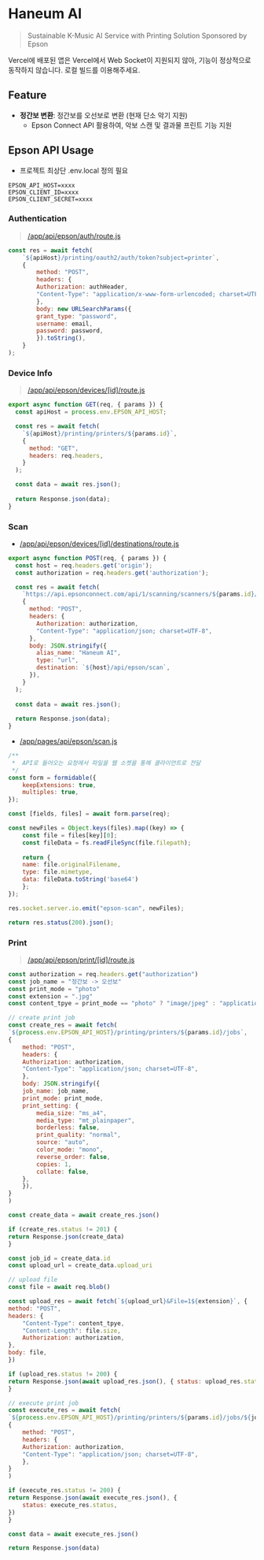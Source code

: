 # Haneum AI
> Sustainable K-Music AI Service with Printing Solution Sponsored by Epson

Vercel에 배포된 앱은 Vercel에서 Web Socket이 지원되지 않아, 기능이 정상적으로 동작하지 않습니다. 로컬 빌드를 이용해주세요.

## Feature
- **정간보 변환**: 정간보를 오선보로 변환 (현재 단소 악기 지원)
  - Epson Connect API 활용하여, 악보 스캔 및 결과물 프린트 기능 지원

## Epson API Usage

- 프로젝트 최상단 .env.local 정의 필요
```shell
EPSON_API_HOST=xxxx
EPSON_CLIENT_ID=xxxx
EPSON_CLIENT_SECRET=xxxx
```

### Authentication
> [/app/api/epson/auth/route.js](https://github.com/bonomoon/haneum-ai-app/blob/main/app/api/epson/auth/route.js)

```javascript
const res = await fetch(
    `${apiHost}/printing/oauth2/auth/token?subject=printer`,
    {
        method: "POST",
        headers: {
        Authorization: authHeader,
        "Content-Type": "application/x-www-form-urlencoded; charset=UTF-8",
        },
        body: new URLSearchParams({
        grant_type: "password",
        username: email,
        password: password,
        }).toString(),
    }
);
```

### Device Info
> [/app/api/epson/devices/\[id\]/route.js](https://github.com/bonomoon/haneum-ai-app/blob/main/app/api/epson/devices/[id]/route.js)
```javascript
export async function GET(req, { params }) {
  const apiHost = process.env.EPSON_API_HOST;

  const res = await fetch(
    `${apiHost}/printing/printers/${params.id}`,
    {
      method: "GET",
      headers: req.headers,
    }
  );

  const data = await res.json();
  
  return Response.json(data);
}
```

### Scan
- [/app/api/epson/devices/\[id\]/destinations/route.js](https://github.com/bonomoon/haneum-ai-app/blob/main/app/api/epson/devices/[id]/destinations/route.js)

```javascript
export async function POST(req, { params }) {
  const host = req.headers.get('origin');
  const authorization = req.headers.get('authorization');

  const res = await fetch(
    `https://api.epsonconnect.com/api/1/scanning/scanners/${params.id}/destinations`,
    {
      method: "POST",
      headers: {
        Authorization: authorization,
        "Content-Type": "application/json; charset=UTF-8",
      },
      body: JSON.stringify({
        alias_name: "Haneum AI",
        type: "url",
        destination: `${host}/api/epson/scan`,
      }),
    }
  );
  
  const data = await res.json();
  
  return Response.json(data);
}
```

- [/app/pages/api/epson/scan.js](https://github.com/bonomoon/haneum-ai-app/blob/main/app/pages/api/epson/scan.js)
```javascript
/**
 *  API로 들어오는 요청에서 파일을 웹 소켓을 통해 클라이언트로 전달
 */
const form = formidable({
    keepExtensions: true,
    multiples: true,
});

const [fields, files] = await form.parse(req);

const newFiles = Object.keys(files).map((key) => {
    const file = files[key][0];
    const fileData = fs.readFileSync(file.filepath);
    
    return {
    name: file.originalFilename,
    type: file.mimetype,
    data: fileData.toString('base64')
    };
});

res.socket.server.io.emit("epson-scan", newFiles);

return res.status(200).json();

```


### Print
> [/app/api/epson/print/\[id\]/route.js](https://github.com/bonomoon/haneum-ai-app/blob/main/app/api/epson/print/[id]/route.js)

```javascript
const authorization = req.headers.get("authorization")
const job_name = "정간보 -> 오선보"
const print_mode = "photo"
const extension = ".jpg"
const content_tpye = print_mode == "photo" ? "image/jpeg" : "application/pdf"

// create print job
const create_res = await fetch(
`${process.env.EPSON_API_HOST}/printing/printers/${params.id}/jobs`,
{
    method: "POST",
    headers: {
    Authorization: authorization,
    "Content-Type": "application/json; charset=UTF-8",
    },
    body: JSON.stringify({
    job_name: job_name,
    print_mode: print_mode,
    print_setting: {
        media_size: "ms_a4",
        media_type: "mt_plainpaper",
        borderless: false,
        print_quality: "normal",
        source: "auto",
        color_mode: "mono",
        reverse_order: false,
        copies: 1,
        collate: false,
    },
    }),
}
)

const create_data = await create_res.json()

if (create_res.status != 201) {
return Response.json(create_data)
}

const job_id = create_data.id
const upload_url = create_data.upload_uri

// upload file
const file = await req.blob()

const upload_res = await fetch(`${upload_url}&File=1${extension}`, {
method: "POST",
headers: {
    "Content-Type": content_tpye,
    "Content-Length": file.size,
    Authorization: authorization,
},
body: file,
})

if (upload_res.status != 200) {
return Response.json(await upload_res.json(), { status: upload_res.status })
}

// execute print job
const execute_res = await fetch(
`${process.env.EPSON_API_HOST}/printing/printers/${params.id}/jobs/${job_id}/print`,
{
    method: "POST",
    headers: {
    Authorization: authorization,
    "Content-Type": "application/json; charset=UTF-8",
    },
}
)

if (execute_res.status != 200) {
return Response.json(await execute_res.json(), {
    status: execute_res.status,
})
}

const data = await execute_res.json()

return Response.json(data)

```
